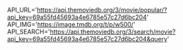 API_URL='https://api.themoviedb.org/3/movie/popular/?api_key=69a55fd45693a4e6785e57c27d6bc204'
API_IMG='https://image.tmdb.org/t/p/w500/'
API_SEARCH='https://api.themoviedb.org/3/search/movie?api_key=69a55fd45693a4e6785e57c27d6bc204&query'